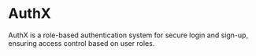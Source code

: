 # AuthX
AuthX is a role-based authentication system for secure login and sign-up, ensuring access control based on user roles. 
